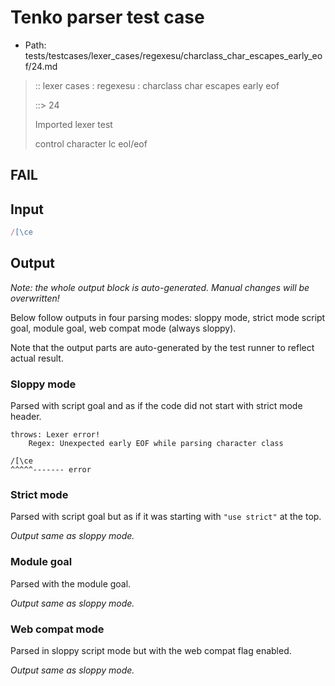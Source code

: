 # Tenko parser test case

- Path: tests/testcases/lexer_cases/regexesu/charclass_char_escapes_early_eof/24.md

> :: lexer cases : regexesu : charclass char escapes early eof
>
> ::> 24
>
> Imported lexer test
>
> control character lc eol/eof

## FAIL

## Input

`````js
/[\ce
`````

## Output

_Note: the whole output block is auto-generated. Manual changes will be overwritten!_

Below follow outputs in four parsing modes: sloppy mode, strict mode script goal, module goal, web compat mode (always sloppy).

Note that the output parts are auto-generated by the test runner to reflect actual result.

### Sloppy mode

Parsed with script goal and as if the code did not start with strict mode header.

`````
throws: Lexer error!
    Regex: Unexpected early EOF while parsing character class

/[\ce
^^^^^------- error
`````

### Strict mode

Parsed with script goal but as if it was starting with `"use strict"` at the top.

_Output same as sloppy mode._

### Module goal

Parsed with the module goal.

_Output same as sloppy mode._

### Web compat mode

Parsed in sloppy script mode but with the web compat flag enabled.

_Output same as sloppy mode._
